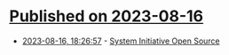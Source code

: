 # [Published on 2023-08-16](index.md)

* [2023-08-16, 18:26:57](https://lobste.rs/s/kyvlzb/system_initiative_open_source) - [System Initiative Open Source](https://www.systeminit.com/blog-open-source/)
